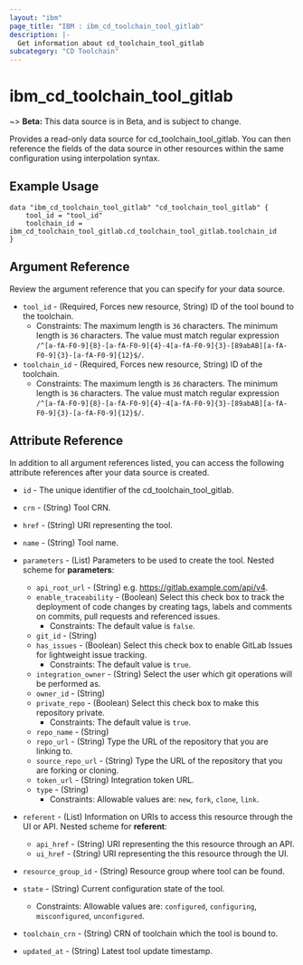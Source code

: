 ```yaml
---
layout: "ibm"
page_title: "IBM : ibm_cd_toolchain_tool_gitlab"
description: |-
  Get information about cd_toolchain_tool_gitlab
subcategory: "CD Toolchain"
---
```


# ibm_cd_toolchain_tool_gitlab

~> **Beta:** This data source is in Beta, and is subject to change.

Provides a read-only data source for cd_toolchain_tool_gitlab. You can then reference the fields of the data source in other resources within the same configuration using interpolation syntax.

## Example Usage

```hcl
data "ibm_cd_toolchain_tool_gitlab" "cd_toolchain_tool_gitlab" {
	tool_id = "tool_id"
	toolchain_id = ibm_cd_toolchain_tool_gitlab.cd_toolchain_tool_gitlab.toolchain_id
}
```

## Argument Reference

Review the argument reference that you can specify for your data source.

* `tool_id` - (Required, Forces new resource, String) ID of the tool bound to the toolchain.
  * Constraints: The maximum length is `36` characters. The minimum length is `36` characters. The value must match regular expression `/^[a-fA-F0-9]{8}-[a-fA-F0-9]{4}-4[a-fA-F0-9]{3}-[89abAB][a-fA-F0-9]{3}-[a-fA-F0-9]{12}$/`.
* `toolchain_id` - (Required, Forces new resource, String) ID of the toolchain.
  * Constraints: The maximum length is `36` characters. The minimum length is `36` characters. The value must match regular expression `/^[a-fA-F0-9]{8}-[a-fA-F0-9]{4}-4[a-fA-F0-9]{3}-[89abAB][a-fA-F0-9]{3}-[a-fA-F0-9]{12}$/`.

## Attribute Reference

In addition to all argument references listed, you can access the following attribute references after your data source is created.

* `id` - The unique identifier of the cd_toolchain_tool_gitlab.
* `crn` - (String) Tool CRN.


* `href` - (String) URI representing the tool.

* `name` - (String) Tool name.

* `parameters` - (List) Parameters to be used to create the tool.
Nested scheme for **parameters**:
	* `api_root_url` - (String) e.g. https://gitlab.example.com/api/v4.
	* `enable_traceability` - (Boolean) Select this check box to track the deployment of code changes by creating tags, labels and comments on commits, pull requests and referenced issues.
	  * Constraints: The default value is `false`.
	* `git_id` - (String)
	* `has_issues` - (Boolean) Select this check box to enable GitLab Issues for lightweight issue tracking.
	  * Constraints: The default value is `true`.
	* `integration_owner` - (String) Select the user which git operations will be performed as.
	* `owner_id` - (String)
	* `private_repo` - (Boolean) Select this check box to make this repository private.
	  * Constraints: The default value is `true`.
	* `repo_name` - (String)
	* `repo_url` - (String) Type the URL of the repository that you are linking to.
	* `source_repo_url` - (String) Type the URL of the repository that you are forking or cloning.
	* `token_url` - (String) Integration token URL.
	* `type` - (String)
	  * Constraints: Allowable values are: `new`, `fork`, `clone`, `link`.

* `referent` - (List) Information on URIs to access this resource through the UI or API.
Nested scheme for **referent**:
	* `api_href` - (String) URI representing the this resource through an API.
	* `ui_href` - (String) URI representing the this resource through the UI.

* `resource_group_id` - (String) Resource group where tool can be found.

* `state` - (String) Current configuration state of the tool.
  * Constraints: Allowable values are: `configured`, `configuring`, `misconfigured`, `unconfigured`.

* `toolchain_crn` - (String) CRN of toolchain which the tool is bound to.

* `updated_at` - (String) Latest tool update timestamp.

